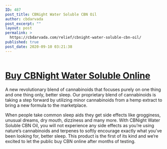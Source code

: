 ```yaml
---
ID: 487
post_title: CBNight Water Soluble CBN Oil
author: cbdarvada
post_excerpt: ""
layout: post
permalink: >
  https://cbdarvada.com/relief/cbnight-water-soluble-cbn-oil/
published: true
post_date: 2020-09-10 03:21:38
---
```

<!-- wp:image {"id":174,"sizeSlug":"large"} -->
<figure class="wp-block-image size-large"><a href="https://cbdamericanshaman.com/arvada/cbn-oil"><img src="https://cbdarvada.com/wp-content/uploads/2020/08/cbnight.jpg" alt="" class="wp-image-174"/></a></figure>
<!-- /wp:image -->

<!-- wp:heading {"level":1} -->
<h1><a href="https://cbdamericanshaman.com/arvada/cbn-oil">Buy CBNight Water Soluble Online</a></h1>
<!-- /wp:heading -->

<!-- wp:paragraph -->
<p>A new revolutionary blend of cannabinoids that focuses purely on one thing and one thing only, better sleep. Our proprietary blend of cannabinoids is taking a step forward by utilizing minor cannabinoids from a hemp extract to bring a new formula to the marketplace. </p>
<!-- /wp:paragraph -->

<!-- wp:paragraph -->
<p>When people take common sleep aids they get side effects like grogginess, unusual dreams, dry mouth, dizziness and many more. With CBNight Water Soluble CBN Oil, you will not experience any side effects as you’re using nature’s cannabinoids and terpenes to softly encourage exactly what you’ve been looking for, better sleep. This product is the first of its kind and we’re excited to let the public buy CBN online after months of testing.</p>
<!-- /wp:paragraph -->